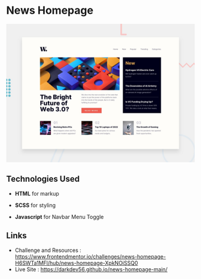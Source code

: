 # News Homepage

![Design preview for the News Homepage coding challenge](./design/desktop-preview.jpg)

## Technologies Used

- **HTML** for markup

- **SCSS** for styling

- **Javascript** for Navbar Menu Toggle

## Links

- Challenge and Resources : https://www.frontendmentor.io/challenges/news-homepage-H6SWTa1MFl/hub/news-homepage-XpkNOiSSQ0
- Live Site : https://darkdev56.github.io/news-homepage-main/
